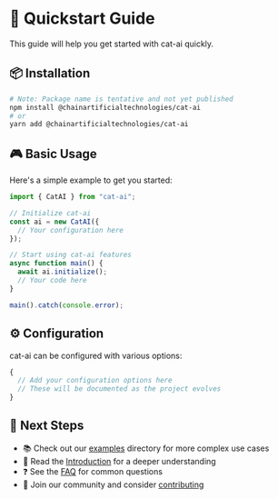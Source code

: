 # 🚀 Quickstart Guide

This guide will help you get started with cat-ai quickly.

## 📦 Installation

```bash
# Note: Package name is tentative and not yet published
npm install @chainartificialtechnologies/cat-ai
# or
yarn add @chainartificialtechnologies/cat-ai
```

## 🎮 Basic Usage

Here's a simple example to get you started:

```typescript
import { CatAI } from "cat-ai";

// Initialize cat-ai
const ai = new CatAI({
  // Your configuration here
});

// Start using cat-ai features
async function main() {
  await ai.initialize();
  // Your code here
}

main().catch(console.error);
```

## ⚙️ Configuration

cat-ai can be configured with various options:

```typescript
{
  // Add your configuration options here
  // These will be documented as the project evolves
}
```

## 👣 Next Steps

- 📚 Check out our [examples](../examples) directory for more complex use cases
- 📖 Read the [Introduction](./Introduction.md) for a deeper understanding
- ❓ See the [FAQ](./FAQ.md) for common questions
- 🤝 Join our community and consider [contributing](./Contributing.md)
